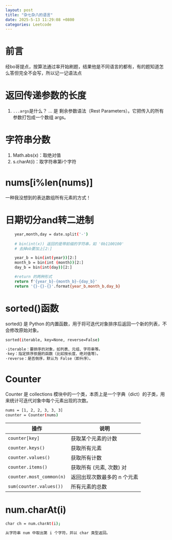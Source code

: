 ```yaml
---
layout: post
title: "杂七杂八的语言"
date: 2025-5-13 11:29:08 +0800
categories: Leetcode
---
```

# 前言
经bo哥提点，按算法通过率开始刷题，结果他是不同语言的都有，有的题知道怎么答但完全不会写，所以记一记语法点

# 返回传递参数的长度

1. `...args`是什么？
... 是 剩余参数语法（Rest Parameters）。它把传入的所有参数打包成一个数组 args。

# 字符串分数

1. Math.abs(x)：取绝对值
2. s.charAt(i)：取字符串第i个字符

# nums[i%len(nums)]

一种我没想到的表达数组所有元素的方式！

# 日期切分and转二进制

```bash
    year,month,day = date.split('-')
    
    # bin(int(x)) 返回的是带前缀的字符串，如 '0b1100100'
    # 去掉ob要加上[2:]

    year_b = bin(int(year))[2:]
    month_b = bin(int (month))[2:]
    day_b = bin(int(day))[2:]

    #return 的两种形式
    return f'{year_b}-{month_b}-{day_b}'
    return '{}-{}-{}'.format{year_b,month_b,day_b}
```

# sorted()函数

sorted() 是 Python 的内置函数，用于将可迭代对象排序后返回一个新的列表，不会修改原始对象。

```bash
sorted(iterable, key=None, reverse=False)

·iterable：要排序的对象，如列表、元组、字符串等。
·key：指定排序依据的函数（比如按长度、绝对值等）。
·reverse：是否倒序，默认为 False（即升序）。
```

# Counter

Counter 是 collections 模块中的一个类，本质上是一个字典（dict）的子类，用来统计可迭代对象中每个元素出现的次数。

```bash
nums = [1, 2, 2, 3, 3, 3]
counter = Counter(nums)
```

| 操作                       | 说明              |
| ------------------------ | --------------- |
| `counter[key]`           | 获取某个元素的计数       |
| `counter.keys()`         | 获取所有元素          |
| `counter.values()`       | 获取所有计数          |
| `counter.items()`        | 获取所有 (元素, 次数) 对 |
| `counter.most_common(n)` | 返回出现次数最多的 n 个元素 |
| `sum(counter.values())`  | 所有元素的总数         |


# num.charAt(i)

```bash
char ch = num.charAt(i);

从字符串 num 中取出第 i 个字符，并以 char 类型返回。
```